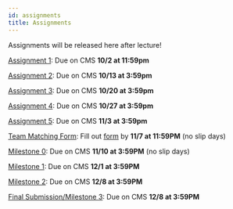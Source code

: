 ```yaml
---
id: assignments
title: Assignments
---
```


Assignments will be released here after lecture!

[Assignment 1](/docs/assignment1): Due on CMS **10/2 at 11:59pm**

[Assignment 2](/docs/assignment2): Due on CMS **10/13 at 3:59pm**

[Assignment 3](/docs/assignment3): Due on CMS **10/20 at 3:59pm**

[Assignment 4](/docs/assignment4): Due on CMS **10/27 at 3:59pm**

[Assignment 5](/docs/assignment5): Due on CMS **11/3 at 3:59pm**

[Team Matching Form](/docs/finalproject#team-matching-form): Fill out [form]((https://forms.gle/vzVCCknrFfEh3dTK8)) by **11/7 at 11:59PM** (no slip days)

[Milestone 0](/docs/finalproject#milestone-0): Due on CMS **11/10 at 3:59PM** (no slip days)

[Milestone 1](/docs/finalproject#milestone-1): Due on CMS **12/1 at 3:59PM**

[Milestone 2](/docs/finalproject#milestone-2): Due on CMS **12/8 at 3:59PM**

[Final Submission/Milestone 3](/docs/finalproject#milestone-3): Due on CMS **12/8 at 3:59PM**
